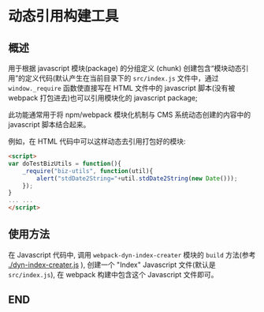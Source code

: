 # 动态引用构建工具

## 概述

用于根据 javascript 模块(package) 的分组定义 (chunk) 创建包含“模块动态引用”的定义代码(默认产生在当前目录下的 `src/index.js` 文件中，通过 `window._require` 函数使直接写在 HTML 文件中的 javascript 脚本(没有被 webpack 打包进去)也可以引用模块化的 javascript package;

此功能通常用于将 npm/webpack 模块化机制与 CMS 系统动态创建的内容中的 javascript 脚本结合起来。

例如，在 HTML 代码中可以这样动态去引用打包好的模块:
```html
<script>
var doTestBizUtils = function(){
    _require("biz-utils", function(util){
        alert("stdDate2String="+util.stdDate2String(new Date()));
    });
}
... ...
</script>
```



## 使用方法

在 Javascript 代码中, 调用 `webpack-dyn-index-creater` 模块的 `build` 方法(参考 [./dyn-index-creater.js](./dyn-index-creater.js) ), 创建一个 "Index" Javascript 文件(默认是 `src/index.js`), 在 webpack 构建中包含这个 Javascript 文件即可。



## END